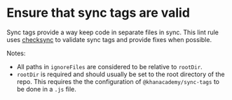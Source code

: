 # Ensure that sync tags are valid

Sync tags provide a way keep code in separate files in sync.  This lint rule
uses [checksync](https://github.com/somewhatabstract/checksync) to validate
sync tags and provide fixes when possible. 

Notes:
- All paths in `ignoreFiles` are considered to be relative to `rootDir`.
- `rootDir` is required and should usually be set to the root directory of the
  repo.  This requires the the configuration of `@khanacademy/sync-tags` to be done in
  a `.js` file.

